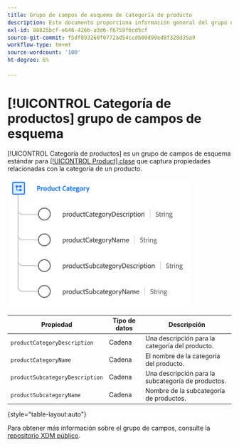 ```yaml
---
title: Grupo de campos de esquema de categoría de producto
description: Este documento proporciona información general del grupo de campos de esquema Categoría de producto.
exl-id: 80825bcf-e646-426b-a3d6-f6759f6cd5cf
source-git-commit: f5df893260f0772ad54ccdb00d99ed8f328d35a9
workflow-type: tm+mt
source-wordcount: '100'
ht-degree: 6%

---
```


# [!UICONTROL Categoría de productos] grupo de campos de esquema

[!UICONTROL Categoría de productos] es un grupo de campos de esquema estándar para [[!UICONTROL Product] clase](../../classes/product.md) que captura propiedades relacionadas con la categoría de un producto.

![](../../images/field-groups/product/product-category.png)

| Propiedad | Tipo de datos | Descripción |
| --- | --- | --- |
| `productCategoryDescription` | Cadena | Una descripción para la categoría del producto. |
| `productCategoryName` | Cadena | El nombre de la categoría del producto. |
| `productSubcategoryDescription` | Cadena | Una descripción para la subcategoría de productos. |
| `productSubcategoryName` | Cadena | Nombre de la subcategoría de productos. |

{style="table-layout:auto"}

Para obtener más información sobre el grupo de campos, consulte la [repositorio XDM público](https://github.com/adobe/xdm/blob/master/docs/reference/fieldgroups/product/product-category.schema.json).
